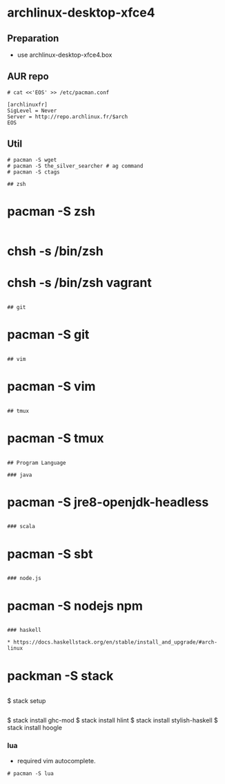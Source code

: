 # archlinux-desktop-xfce4

## Preparation

* use archlinux-desktop-xfce4.box

## AUR repo

```
# cat <<'EOS' >> /etc/pacman.conf

[archlinuxfr]
SigLevel = Never
Server = http://repo.archlinux.fr/$arch
EOS
```

## Util

```
# pacman -S wget
# pacman -S the_silver_searcher # ag command
# pacman -S ctags

## zsh

```
# pacman -S zsh
```
```
# chsh -s /bin/zsh
# chsh -s /bin/zsh vagrant
```

## git

```
# pacman -S git
```

## vim

```
# pacman -S vim
```

## tmux

```
# pacman -S tmux
```

## Program Language

### java

```
# pacman -S jre8-openjdk-headless
```

### scala

```
# pacman -S sbt
```

### node.js

```
# pacman -S nodejs npm
```

### haskell

* https://docs.haskellstack.org/en/stable/install_and_upgrade/#arch-linux
```
# packman -S stack
```
```
$ stack setup
```
```
$ stack install ghc-mod
$ stack install hlint
$ stack install stylish-haskell
$ stack install hoogle

### lua

* required vim autocomplete.

```
# pacman -S lua
```
